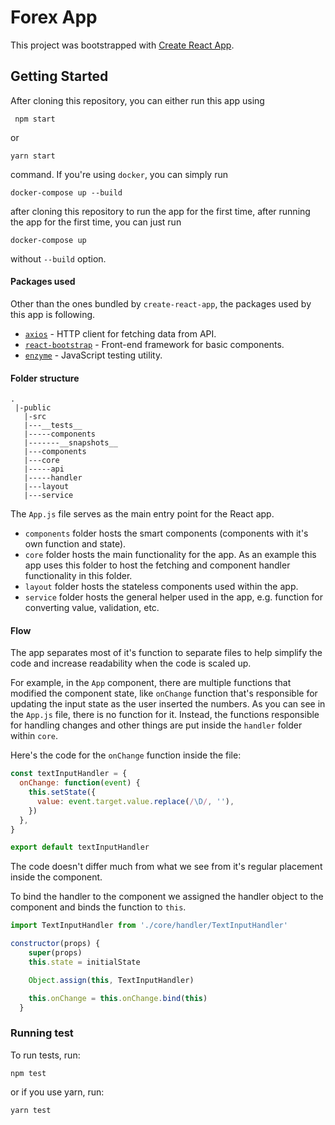 # Forex App
This project was bootstrapped with [Create React App](https://github.com/facebook/create-react-app).

## Getting Started

After cloning this repository, you can either run this app using<br>
```
 npm start
 ``` 
or 
```
yarn start
``` 
command. If you're using `docker`, you can simply run 
```
docker-compose up --build
``` 
after cloning this repository to run the app for the first time, after running the app for the first time, you can just run
```
docker-compose up
```
without `--build` option.

#### Packages used

Other than the ones bundled by `create-react-app`, the packages used by this app is following.

- [`axios`](https://github.com/axios/axios) - HTTP client for fetching data from API.
- [`react-bootstrap`](https://react-bootstrap.github.io/) - Front-end framework for basic components.
- [`enzyme`](https://github.com/airbnb/enzyme) - JavaScript testing utility.

#### Folder structure

```
.
 |-public
   |-src
   |---__tests__
   |-----components
   |-------__snapshots__
   |---components
   |---core
   |-----api
   |-----handler
   |---layout
   |---service
```

The `App.js` file serves as the  main entry point for the React app.

- `components` folder hosts the smart components (components with it's own function and state).<br>
- `core` folder hosts the main functionality for the app. As an example this app uses this folder to host the fetching and component handler functionality in this folder.<br>
- `layout` folder hosts the stateless components used within the app.<br>
- `service` folder hosts the general helper used in the app, e.g. function for converting value, validation, etc.

#### Flow

The app separates most of it's function to separate files to help simplify the code and increase readability when the code is scaled up.

For example, in the `App` component, there are multiple functions that modified the component state, like `onChange` function that's responsible for updating the input state as the user inserted the numbers. As you can see in the `App.js` file, there is no function for it. Instead, the functions responsible for handling changes and other things are put inside the `handler` folder within `core`.

Here's the code for the `onChange` function inside the file:

```javascript
const textInputHandler = {
  onChange: function(event) {
    this.setState({
      value: event.target.value.replace(/\D/, ''),
    })
  },
}

export default textInputHandler
```
The code doesn't differ much from what we see from it's regular placement inside the component.

To bind the handler to the component we assigned the handler object to the component and binds the function to `this`.

```javascript
import TextInputHandler from './core/handler/TextInputHandler'

constructor(props) {
    super(props)
    this.state = initialState

    Object.assign(this, TextInputHandler)

    this.onChange = this.onChange.bind(this)
  }
```

### Running test

To run tests, run:
```
npm test
```
or if you use yarn, run:
```
yarn test
```
